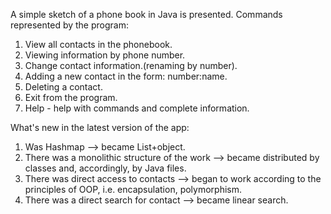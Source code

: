 A simple sketch of a phone book in Java is presented. Commands represented by the program:
1) View all contacts in the phonebook. 
2) Viewing information by phone number. 
3) Change contact information.(renaming by number). 
4) Adding a new contact in the form: number:name. 
5) Deleting a contact. 
6) Exit from the program. 
7) Help - help with commands and complete information. 

What's new in the latest version of the app:
1) Was Hashmap --> became List+object. 
2) There was a monolithic structure of the work --> became distributed by classes and, accordingly, by Java files. 
3) There was direct access to contacts --> began to work according to the principles of OOP, i.e. encapsulation, polymorphism.
4) There was a direct search for contact --> became linear search. 
